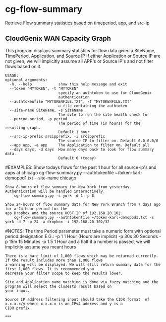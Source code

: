 # cg-flow-summary
Retrieve Flow summary statistics based on timeperiod, app, and src-ip

CloudGenix WAN Capacity Graph
---------------------------------------
This program displays summary statistics for flow data given a SiteName, TimePeriod, Application, and Source IP
If either Application or Source IP are not given, we will implicitly assume all APP's or Source IP's and not 
filter flows based on it.
```
USAGE:
optional arguments:
  -h, --help            show this help message and exit
  --token "MYTOKEN", -t "MYTOKEN"
                        specify an authtoken to use for CloudGenix
                        authentication
  --authtokenfile "MYTOKENFILE.TXT", -f "MYTOKENFILE.TXT"
                        a file containing the authtoken
  --site-name SiteName, -s SiteName
                        The site to run the site health check for
  --period period, -p period
                        The period of time (in hours) for the resulting graph.
                        Default 1 hour
  --src-ip-prefix srcipprefix, -i srcipprefix
                        The source IP to filter on. Default 0.0.0.0/0
  --app app, -a app     The Application to filter on. Default all
  --days days, -d days  How many days back to look for flow summary data.
                        Default 0 (today)
```
#EXAMPLES:
    Show todays flows for the past 1 hour for all source-ip's and apps at chicago
        cg-flow-summary.py --authtokenfile ~/token-karl-demopod1.txt --site-name chicago

    Show 8-hours of flow summary for New York from yesterday. Authentication will be handled interactively.
        cg-flow-summary.py -s york -d 1 -p 8

    Show 24-hours of flow summary data for New York Branch from 7 days ago for a 24 hour period for the 
    app Dropbox and the source HOST IP of 192.168.20.102.
        cg-flow-summary.py --authtokenfile ~/token-karl-demopod1.txt -s york -d 7 -p 24 -a dropbox -i 192.168.20.102/32

#NOTES:
    The time Period parameter must take a numeric form with optional period designation E.G.:
        -p 1    1 Hour (Hours are implicit)
        -p 30s  30 Seconds
        -p 15m  15 Minutes
        -p 1.5  1 Hour and a half
    if a number is passed, we will implicitly assume you meant hours

    There is a hard limit of 1,000 flows which may be returned currently. If the result includes more than 1,000 flows
    a warning will be displayed. We will still return summary data for the first 1,000 flows. It is recommended you 
    decrease your filter scope to keep the results lower.

    Site and Application name matching is done via fuzzy matching and the program will select the closests result based on 
    your input.

    Source IP address filtering input should take the CIDR format  of x.x.x.x/y where x.x.x.x is an IPv4 address and y is a 
    CIDR prefix

"""
